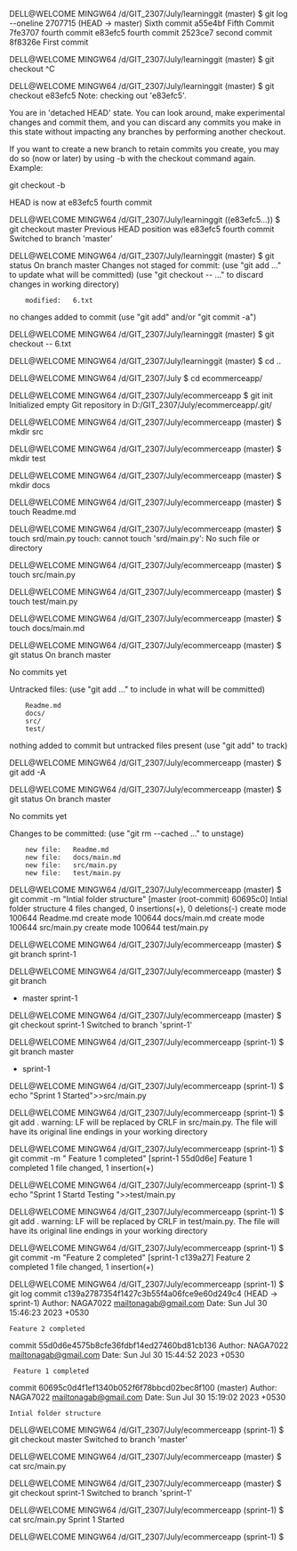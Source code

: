 

DELL@WELCOME MINGW64 /d/GIT_2307/July/learninggit (master)
$ git log --oneline
2707715 (HEAD -> master) Sixth commit
a55e4bf Fifth Commit
7fe3707 fourth commit
e83efc5 fourth commit
2523ce7 second commit
8f8326e First commit

DELL@WELCOME MINGW64 /d/GIT_2307/July/learninggit (master)
$ git checkout ^C

DELL@WELCOME MINGW64 /d/GIT_2307/July/learninggit (master)
$ git checkout e83efc5
Note: checking out 'e83efc5'.

You are in 'detached HEAD' state. You can look around, make experimental
changes and commit them, and you can discard any commits you make in this
state without impacting any branches by performing another checkout.

If you want to create a new branch to retain commits you create, you may
do so (now or later) by using -b with the checkout command again. Example:

  git checkout -b <new-branch-name>

HEAD is now at e83efc5 fourth commit

DELL@WELCOME MINGW64 /d/GIT_2307/July/learninggit ((e83efc5...))
$ git checkout master
Previous HEAD position was e83efc5 fourth commit
Switched to branch 'master'

DELL@WELCOME MINGW64 /d/GIT_2307/July/learninggit (master)
$ git status
On branch master
Changes not staged for commit:
  (use "git add <file>..." to update what will be committed)
  (use "git checkout -- <file>..." to discard changes in working directory)

        modified:   6.txt

no changes added to commit (use "git add" and/or "git commit -a")

DELL@WELCOME MINGW64 /d/GIT_2307/July/learninggit (master)
$ git checkout -- 6.txt

DELL@WELCOME MINGW64 /d/GIT_2307/July/learninggit (master)
$ cd ..

DELL@WELCOME MINGW64 /d/GIT_2307/July
$ cd  ecommerceapp/

DELL@WELCOME MINGW64 /d/GIT_2307/July/ecommerceapp
$ git init
Initialized empty Git repository in D:/GIT_2307/July/ecommerceapp/.git/

DELL@WELCOME MINGW64 /d/GIT_2307/July/ecommerceapp (master)
$ mkdir src

DELL@WELCOME MINGW64 /d/GIT_2307/July/ecommerceapp (master)
$ mkdir test

DELL@WELCOME MINGW64 /d/GIT_2307/July/ecommerceapp (master)
$ mkdir docs

DELL@WELCOME MINGW64 /d/GIT_2307/July/ecommerceapp (master)
$ touch Readme.md

DELL@WELCOME MINGW64 /d/GIT_2307/July/ecommerceapp (master)
$ touch srd/main.py
touch: cannot touch 'srd/main.py': No such file or directory

DELL@WELCOME MINGW64 /d/GIT_2307/July/ecommerceapp (master)
$ touch src/main.py

DELL@WELCOME MINGW64 /d/GIT_2307/July/ecommerceapp (master)
$ touch test/main.py

DELL@WELCOME MINGW64 /d/GIT_2307/July/ecommerceapp (master)
$ touch docs/main.md

DELL@WELCOME MINGW64 /d/GIT_2307/July/ecommerceapp (master)
$ git status
On branch master

No commits yet

Untracked files:
  (use "git add <file>..." to include in what will be committed)

        Readme.md
        docs/
        src/
        test/

nothing added to commit but untracked files present (use "git add" to track)

DELL@WELCOME MINGW64 /d/GIT_2307/July/ecommerceapp (master)
$ git add -A

DELL@WELCOME MINGW64 /d/GIT_2307/July/ecommerceapp (master)
$ git status
On branch master

No commits yet

Changes to be committed:
  (use "git rm --cached <file>..." to unstage)

        new file:   Readme.md
        new file:   docs/main.md
        new file:   src/main.py
        new file:   test/main.py


DELL@WELCOME MINGW64 /d/GIT_2307/July/ecommerceapp (master)
$ git commit -m "Intial folder structure"
[master (root-commit) 60695c0] Intial folder structure
 4 files changed, 0 insertions(+), 0 deletions(-)
 create mode 100644 Readme.md
 create mode 100644 docs/main.md
 create mode 100644 src/main.py
 create mode 100644 test/main.py

DELL@WELCOME MINGW64 /d/GIT_2307/July/ecommerceapp (master)
$ git branch sprint-1

DELL@WELCOME MINGW64 /d/GIT_2307/July/ecommerceapp (master)
$ git branch
* master
  sprint-1

DELL@WELCOME MINGW64 /d/GIT_2307/July/ecommerceapp (master)
$ git checkout sprint-1
Switched to branch 'sprint-1'

DELL@WELCOME MINGW64 /d/GIT_2307/July/ecommerceapp (sprint-1)
$ git branch
  master
* sprint-1

DELL@WELCOME MINGW64 /d/GIT_2307/July/ecommerceapp (sprint-1)
$ echo "Sprint 1 Started">>src/main.py

DELL@WELCOME MINGW64 /d/GIT_2307/July/ecommerceapp (sprint-1)
$ git add .
warning: LF will be replaced by CRLF in src/main.py.
The file will have its original line endings in your working directory

DELL@WELCOME MINGW64 /d/GIT_2307/July/ecommerceapp (sprint-1)
$ git commit -m " Feature 1 completed"
[sprint-1 55d0d6e]  Feature 1 completed
 1 file changed, 1 insertion(+)

DELL@WELCOME MINGW64 /d/GIT_2307/July/ecommerceapp (sprint-1)
$ echo "Sprint 1 Startd Testing ">>test/main.py

DELL@WELCOME MINGW64 /d/GIT_2307/July/ecommerceapp (sprint-1)
$ git add .
warning: LF will be replaced by CRLF in test/main.py.
The file will have its original line endings in your working directory

DELL@WELCOME MINGW64 /d/GIT_2307/July/ecommerceapp (sprint-1)
$ git commit -m "Feature 2 completed"
[sprint-1 c139a27] Feature 2 completed
 1 file changed, 1 insertion(+)

DELL@WELCOME MINGW64 /d/GIT_2307/July/ecommerceapp (sprint-1)
$ git log
commit c139a2787354f1427c3b55f4a06fce9e60d249c4 (HEAD -> sprint-1)
Author: NAGA7022 <mailtonagab@gmail.com>
Date:   Sun Jul 30 15:46:23 2023 +0530

    Feature 2 completed

commit 55d0d6e4575b8cfe36fdbf14ed27460bd81cb136
Author: NAGA7022 <mailtonagab@gmail.com>
Date:   Sun Jul 30 15:44:52 2023 +0530

     Feature 1 completed

commit 60695c0d4f1ef1340b052f6f78bbcd02bec8f100 (master)
Author: NAGA7022 <mailtonagab@gmail.com>
Date:   Sun Jul 30 15:19:02 2023 +0530

    Intial folder structure

DELL@WELCOME MINGW64 /d/GIT_2307/July/ecommerceapp (sprint-1)
$ git checkout master
Switched to branch 'master'

DELL@WELCOME MINGW64 /d/GIT_2307/July/ecommerceapp (master)
$ cat src/main.py

DELL@WELCOME MINGW64 /d/GIT_2307/July/ecommerceapp (master)
$ git checkout sprint-1
Switched to branch 'sprint-1'

DELL@WELCOME MINGW64 /d/GIT_2307/July/ecommerceapp (sprint-1)
$ cat src/main.py
Sprint 1 Started

DELL@WELCOME MINGW64 /d/GIT_2307/July/ecommerceapp (sprint-1)
$
